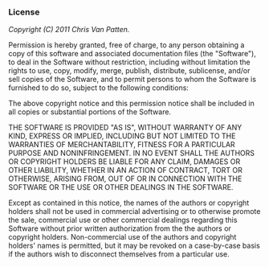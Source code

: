 ### License
*Copyright (C) 2011 Chris Van Patten.*

Permission is hereby granted, free of charge, to any person obtaining a copy of this software and associated documentation files (the "Software"), to deal in the Software without restriction, including without limitation the rights to use, copy, modify, merge, publish, distribute, sublicense, and/or sell copies of the Software, and to permit persons to whom the Software is furnished to do so, subject to the following conditions:

The above copyright notice and this permission notice shall be included in all copies or substantial portions of the Software.

THE SOFTWARE IS PROVIDED "AS IS", WITHOUT WARRANTY OF ANY KIND, EXPRESS OR IMPLIED, INCLUDING BUT NOT LIMITED TO THE WARRANTIES OF MERCHANTABILITY, FITNESS FOR A PARTICULAR PURPOSE AND NONINFRINGEMENT. IN NO EVENT SHALL THE AUTHORS OR COPYRIGHT HOLDERS BE LIABLE FOR ANY CLAIM, DAMAGES OR OTHER LIABILITY, WHETHER IN AN ACTION OF CONTRACT, TORT OR OTHERWISE, ARISING FROM, OUT OF OR IN CONNECTION WITH THE SOFTWARE OR THE USE OR OTHER DEALINGS IN THE SOFTWARE.

Except as contained in this notice, the names of the authors or copyright holders shall not be used in commercial advertising or to otherwise promote the sale, commercial use or other commercial dealings regarding this Software without prior written authorization from the the authors or copyright holders. Non-commercial use of the authors and copyright holders' names is permitted, but it may be revoked on a case-by-case basis if the authors wish to disconnect themselves from a particular use.